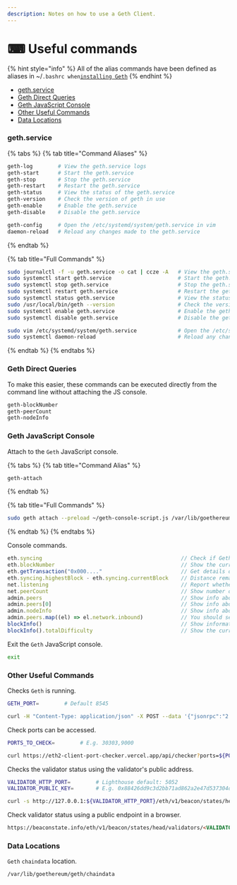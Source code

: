 ```yaml
---
description: Notes on how to use a Geth Client.
---
```


# ⌨ Useful commands

{% hint style="info" %}
All of the alias commands have been defined as aliases in \~/`.bashrc when`[`installing Geth`](installation.md)
{% endhint %}

* [geth.service](useful-commands.md#geth.service)
* [Geth Direct Queries](useful-commands.md#geth-direct-queries)
* [Geth JavaScript Console](useful-commands.md#geth-javascript-console)
* [Other Useful Commands](useful-commands.md#other-useful-commands)
* [Data Locations](useful-commands.md#data-locations)

### geth.service

{% tabs %}
{% tab title="Command Aliases" %}
```bash
geth-log        # View the geth.service logs
geth-start      # Start the geth.service
geth-stop       # Stop the geth.service
geth-restart    # Restart the geth.service
geth-status     # View the status of the geth.service
geth-version    # Check the version of geth in use
geth-enable     # Enable the geth.service
geth-disable    # Disable the geth.service

geth-config     # Open the /etc/systemd/system/geth.service in vim
daemon-reload   # Reload any changes made to the geth.service
```
{% endtab %}

{% tab title="Full Commands" %}
```bash
sudo journalctl -f -u geth.service -o cat | ccze -A   # View the geth.service logs
sudo systemctl start geth.service                     # Start the geth.service
sudo systemctl stop geth.service                      # Stop the geth.service
sudo systemctl restart geth.service                   # Restart the geth.service
sudo systemctl status geth.service                    # View the status of the geth.service
sudo /usr/local/bin/geth --version                    # Check the version of geth in use
sudo systemctl enable geth.service                    # Enable the geth.service
sudo systemctl disable geth.service                   # Disable the geth.service

sudo vim /etc/systemd/system/geth.service             # Open the /etc/systemd/system/geth.service in vim
sudo systemctl daemon-reload                          # Reload any changes made to the geth.service
```
{% endtab %}
{% endtabs %}

### Geth Direct Queries

To make this easier, these commands can be executed directly from the command line without attaching the JS console.

```bash
geth-blockNumber
geth-peerCount
geth-nodeInfo
```

### Geth JavaScript Console

Attach to the `Geth` JavaScript console.

{% tabs %}
{% tab title="Command Alias" %}
```bash
geth-attach
```
{% endtab %}

{% tab title="Full Commands" %}
```bash
sudo geth attach --preload ~/geth-console-script.js /var/lib/goethereum/geth.ipc
```
{% endtab %}
{% endtabs %}

Console commands.

```javascript
eth.syncing                                            // Check if Geth is syncing
eth.blockNumber                                        // Show the current block number
eth.getTransaction("0x000...."                         // Get details of a specific transaction
eth.syncing.highestBlock - eth.syncing.currentBlock    // Distance remaining to sync
net.listening                                          // Report whether the Geth node is listening for inbound requests
net.peerCount                                          // Show number of active peers
admin.peers                                            // Show info about all peers
admin.peers[0]                                         // Show info about specific peer
admin.nodeInfo                                         // Show info about your own node
admin.peers.map((el) => el.network.inbound)            // You should see both true and false values meaning that your node is discoverable in the P2P network. If you’re seeing only false, you probably did not publicly expose the TCP and UDP port
blockInfo()                                            // Show information about the current block
blockInfo().totalDifficulty                            // Show the current block total difficulty
```

Exit the `Geth` JavaScript console.

```bash
exit
```

### Other Useful Commands

Checks `Geth` is running.

```bash
GETH_PORT=        # Default 8545

curl -H "Content-Type: application/json" -X POST --data '{"jsonrpc":"2.0","method":"web3_clientVersion","params":[],"id":67}' http://localhost:${GETH_PORT}
```

Check ports can be accessed.

```bash
PORTS_TO_CHECK=        # E.g. 30303,9000

curl https://eth2-client-port-checker.vercel.app/api/checker?ports=${PORTS_TO_CHECK}
```

Checks the validator status using the validator's public address.

```bash
VALIDATOR_HTTP_PORT=        # Lighthouse default: 5052
VALIDATOR_PUBLIC_KEY=       # E.g. 0x88426dd9c3d2bb71ad862a2e47d537304de528e88f5164f6db6ec423f1f7ed24d050c27ae4df45b37d2a4931fc820edf

curl -s http://127.0.0.1:${VALIDATOR_HTTP_PORT}/eth/v1/beacon/states/head/validators/${VALIDATOR_PUBLIC_KEY} |jq
```

Check validator status using a public endpoint in a browser.

```html
https://beaconstate.info/eth/v1/beacon/states/head/validators/<VALIDATOR_PUBLIC_KEY>
```

### Data Locations

`Geth` `chaindata` location.

```
/var/lib/goethereum/geth/chaindata
```

